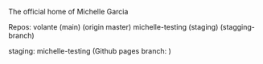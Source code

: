 The official home of Michelle Garcia


Repos:
volante (main) (origin master)
michelle-testing (staging) (stagging-branch)

staging: michelle-testing (Github pages branch: )